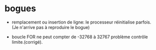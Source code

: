 # bogues

*  remplacement ou insertion de ligne: le processeur réinitialise parfois.      (Je n'arrive pas à reproduire le bogue)

*  boucle FOR ne peut compter de -32768 à 32767 problème contrôle limite.(corrigé).



